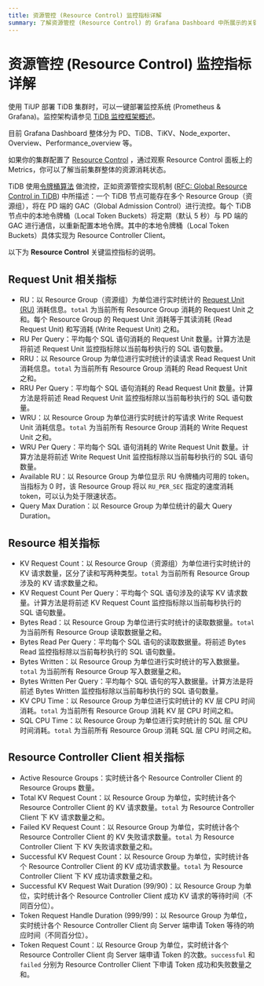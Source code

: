```yaml
---
title: 资源管控 (Resource Control) 监控指标详解
summary: 了解资源管控 (Resource Control) 的 Grafana Dashboard 中所展示的关键指标。
---
```


# 资源管控 (Resource Control) 监控指标详解

使用 TiUP 部署 TiDB 集群时，可以一键部署监控系统 (Prometheus & Grafana)。监控架构请参见 [TiDB 监控框架概述](/tidb-monitoring-framework.md)。

目前 Grafana Dashboard 整体分为 PD、TiDB、TiKV、Node_exporter、Overview、Performance_overview 等。

如果你的集群配置了 [Resource Control](/tidb-resource-control.md) ，通过观察 Resource Control 面板上的 Metrics，你可以了解当前集群整体的资源消耗状态。

TiDB 使用[令牌桶算法](https://en.wikipedia.org/wiki/Token_bucket) 做流控，正如资源管控实现机制 ([RFC: Global Resource Control in TiDB](https://github.com/pingcap/tidb/blob/release-7.5/docs/design/2022-11-25-global-resource-control.md#distributed-token-buckets)) 中所描述：一个 TiDB 节点可能存在多个 Resource Group（资源组），将在 PD 端的 GAC（Global Admission Control）进行流控。每个 TiDB 节点中的本地令牌桶（Local Token Buckets）将定期（默认 5 秒）与 PD 端的 GAC 进行通信，以重新配置本地令牌。其中的本地令牌桶（Local Token Buckets）具体实现为 Resource Controller Client。

以下为 **Resource Control** 关键监控指标的说明。

## Request Unit 相关指标

- RU：以 Resource Group（资源组）为单位进行实时统计的 [Request Unit (RU)](/tidb-resource-control.md#什么是-request-unit-ru) 消耗信息。`total` 为当前所有 Resource Group 消耗的 Request Unit 之和。每个 Resource Group 的 Request Unit 消耗等于其读消耗 (Read Request Unit) 和写消耗 (Write Request Unit) 之和。
- RU Per Query：平均每个 SQL 语句消耗的 Request Unit 数量。计算方法是将前述 Request Unit 监控指标除以当前每秒执行的 SQL 语句数量。
- RRU：以 Resource Group 为单位进行实时统计的读请求 Read Request Unit 消耗信息。`total` 为当前所有 Resource Group 消耗的 Read Request Unit 之和。
- RRU Per Query：平均每个 SQL 语句消耗的 Read Request Unit 数量。计算方法是将前述 Read Request Unit 监控指标除以当前每秒执行的 SQL 语句数量。
- WRU：以 Resource Group 为单位进行实时统计的写请求 Write Request Unit 消耗信息。`total` 为当前所有 Resource Group 消耗的 Write Request Unit 之和。
- WRU Per Query：平均每个 SQL 语句消耗的 Write Request Unit 数量。计算方法是将前述 Write Request Unit 监控指标除以当前每秒执行的 SQL 语句数量。
- Available RU：以 Resource Group 为单位显示 RU 令牌桶内可用的 token。当指标为 0 时，该 Resource Group 将以 `RU_PER_SEC` 指定的速度消耗 token，可以认为处于限速状态。
- Query Max Duration：以 Resource Group 为单位统计的最大 Query Duration。

## Resource 相关指标

- KV Request Count：以 Resource Group（资源组）为单位进行实时统计的 KV 请求数量，区分了读和写两种类型。`total` 为当前所有 Resource Group 涉及的 KV 请求数量之和。
- KV Request Count Per Query：平均每个 SQL 语句涉及的读写 KV 请求数量。计算方法是将前述 KV Request Count 监控指标除以当前每秒执行的 SQL 语句数量。
- Bytes Read：以 Resource Group 为单位进行实时统计的读取数据量。`total` 为当前所有 Resource Group 读取数据量之和。
- Bytes Read Per Query：平均每个 SQL 语句的读取数据量。将前述 Bytes Read 监控指标除以当前每秒执行的 SQL 语句数量。
- Bytes Written：以 Resource Group 为单位进行实时统计的写入数据量。`total` 为当前所有 Resource Group 写入数据量之和。
- Bytes Written Per Query：平均每个 SQL 语句的写入数据量。计算方法是将前述 Bytes Written 监控指标除以当前每秒执行的 SQL 语句数量。
- KV CPU Time：以 Resource Group 为单位进行实时统计的 KV 层 CPU 时间消耗。`total` 为当前所有 Resource Group 消耗 KV 层 CPU 时间之和。
- SQL CPU Time：以 Resource Group 为单位进行实时统计的 SQL 层 CPU 时间消耗。`total` 为当前所有 Resource Group 消耗 SQL 层 CPU 时间之和。

## Resource Controller Client 相关指标

- Active Resource Groups：实时统计各个 Resource Controller Client 的 Resource Groups 数量。
- Total KV Request Count：以 Resource Group 为单位，实时统计各个 Resource Controller Client 的 KV 请求数量。`total` 为 Resource Controller Client 下 KV 请求数量之和。
- Failed KV Request Count：以 Resource Group 为单位，实时统计各个 Resource Controller Client 的 KV 失败请求数量。`total` 为 Resource Controller Client 下 KV 失败请求数量之和。
- Successful KV Request Count：以 Resource Group 为单位，实时统计各个 Resource Controller Client 的 KV 成功请求数量。`total` 为 Resource Controller Client 下 KV 成功请求数量之和。
- Successful KV Request Wait Duration (99/90)：以 Resource Group 为单位，实时统计各个 Resource Controller Client 成功 KV 请求的等待时间（不同百分位）。
- Token Request Handle Duration (999/99)：以 Resource Group 为单位，实时统计各个 Resource Controller Client 向 Server 端申请 Token 等待的响应时间（不同百分位）。
- Token Request Count：以 Resource Group 为单位，实时统计各个 Resource Controller Client 向 Server 端申请 Token 的次数。`successful` 和 `failed` 分别为 Resource Controller Client 下申请 Token 成功和失败数量之和。
